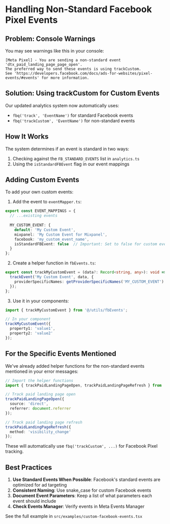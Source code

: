 # Handling Non-Standard Facebook Pixel Events

## Problem: Console Warnings

You may see warnings like this in your console:

```
[Meta Pixel] - You are sending a non-standard event 'dtx_paid_landing_page_page_open'.
The preferred way to send these events is using trackCustom.
See 'https://developers.facebook.com/docs/ads-for-websites/pixel-events/#events' for more information.
```

## Solution: Using trackCustom for Custom Events

Our updated analytics system now automatically uses:
- `fbq('track', 'EventName')` for standard Facebook events
- `fbq('trackCustom', 'EventName')` for non-standard events

## How It Works

The system determines if an event is standard in two ways:

1. Checking against the `FB_STANDARD_EVENTS` list in `analytics.ts`
2. Using the `isStandardFBEvent` flag in our event mappings

## Adding Custom Events

To add your own custom events:

1. Add the event to `eventMapper.ts`:

```typescript
export const EVENT_MAPPINGS = {
  // ...existing events
  
  MY_CUSTOM_EVENT: {
    default: 'My Custom Event',
    mixpanel: 'My Custom Event for Mixpanel',
    facebook: 'my_custom_event_name',
    isStandardFBEvent: false  // Important: Set to false for custom events
  }
};
```

2. Create a helper function in `fbEvents.ts`:

```typescript
export const trackMyCustomEvent = (data?: Record<string, any>): void => {
  trackEvent('My Custom Event', data, {
    providerSpecificNames: getProviderSpecificNames('MY_CUSTOM_EVENT')
  });
};
```

3. Use it in your components:

```typescript
import { trackMyCustomEvent } from '@/utils/fbEvents';

// In your component
trackMyCustomEvent({
  property1: 'value1',
  property2: 'value2'
});
```

## For the Specific Events Mentioned

We've already added helper functions for the non-standard events mentioned in your error messages:

```typescript
// Import the helper functions
import { trackPaidLandingPageOpen, trackPaidLandingPageRefresh } from '@/utils/fbEvents';

// Track paid landing page open
trackPaidLandingPageOpen({
  source: 'direct',
  referrer: document.referrer
});

// Track paid landing page refresh
trackPaidLandingPageRefresh({
  method: 'visibility_change'
});
```

These will automatically use `fbq('trackCustom', ...)` for Facebook Pixel tracking.

## Best Practices

1. **Use Standard Events When Possible**: Facebook's standard events are optimized for ad targeting
2. **Consistent Naming**: Use snake_case for custom Facebook events
3. **Document Event Parameters**: Keep a list of what parameters each event should include
4. **Check Events Manager**: Verify events in Meta Events Manager

See the full example in `src/examples/custom-facebook-events.tsx`
